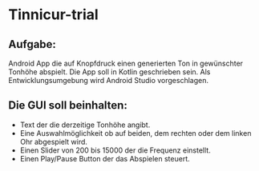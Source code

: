 # Tinnicur-trial
## Aufgabe:
Android App die auf Knopfdruck einen generierten Ton in gewünschter Tonhöhe abspielt.
Die App soll in Kotlin geschrieben sein.
Als Entwicklungsumgebung wird Android Studio vorgeschlagen.

## Die GUI soll beinhalten:
- Text der die derzeitige Tonhöhe angibt.
- Eine Auswahlmöglichkeit ob auf beiden, dem rechten oder dem linken Ohr abgespielt wird.
- Einen Slider von 200 bis 15000 der die Frequenz einstellt.
- Einen Play/Pause Button der das Abspielen steuert.
